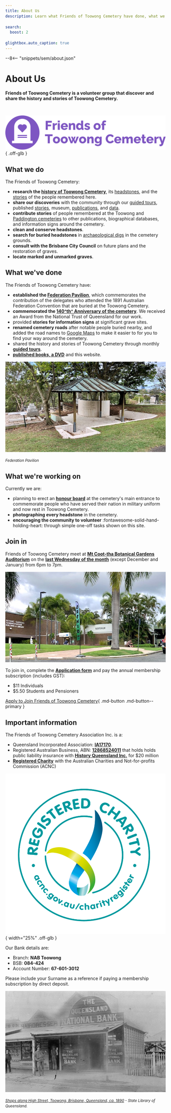 ```yaml
---
title: About Us
description: Learn what Friends of Toowong Cemetery have done, what we're working on, and how you can join in 

search:
  boost: 2  

glightbox.auto_caption: true  
---
```


--8<-- "snippets/sem/about.json"

# About Us 

**Friends of Toowong Cemetery is a volunteer group that discover and share the history and stories of Toowong Cemetery.**

<br>

![Friends of Toowong Cemetery banner](../assets/fotc-banner-transparent-1280x320.png){ .off-glb }


## What we do 

The Friends of Toowong Cemetery:

- **research the [history of Toowong Cemetery](../history.md)**, its [headstones](../headstones/symbols.md), and the [stories](../stories/) of the people remembered here. 
- **share our discoveries** with the community through our [guided tours](../guided-tours.md), published [stories](../stories/), museum, [publications](publications.md), and [data](../research/data.md).
- **contribute stories** of people remembered at the Toowong and [Paddington cemeteries](https://www.brisbane.qld.gov.au/community-and-safety/community-support/cemeteries/historic-cemeteries/paddington-cemetery) to other publications, biographical databases, and information signs around the cemetery.
- **clean and conserve headstones**.
- **search for buried headstones** in [archaeological digs](../headstones/archaeological-digs.md) in the cemetery grounds. 
- **consult with the Brisbane City Council** on future plans and the restoration of graves.
- **locate marked and unmarked graves**.

## What we've done

The Friends of Toowong Cemetery have:

- **established the [Federation Pavilion](federation-pavilion.md)**, which commemorates the contribution of the delegates who attended the 1891 Australian Federation Convention that are buried at the Toowong Cemetery. 
- **commemorated the [140^th^ Anniversary of the cemetery](140-commemoration.md)**. We received an Award from the National Trust of Queensland for our work.
- provided **stories for information signs** at significant grave sites.
- **renamed cemetery roads** after notable people buried nearby, and added the road names to [Google Maps](https://goo.gl/maps/7VX36iDLFNnShN6D8) to make it easier to for you to find your way around the cemetery.
- shared the history and stories of Toowong Cemetery through monthly **[guided tours](../guided-tours.md)**.
- **[published books, a DVD](publications.md)** and this website.  

![Federation Pavilion](../assets/federation-pavilion.jpg)

*<small>Federation Pavilion</small>* 

## What we're working on

Currently we are: 

- planning to erect an **[honour board](https://youtu.be/mVfixEzUpwk)** at the cemetery's main entrance to commemorate people who have served their nation in military uniform and now rest in Toowong Cemetery.
- **photographing every headstone** in the cemetery.
- **encouraging the community to volunteer** :fontawesome-solid-hand-holding-heart: through simple one-off tasks shown on this site. 

<!-- 
## What have we got planned? 

With the **150^th^ Anniversary** of the opening of Toowong Cemetery on **Saturday 5 July 2025** we're planning a very special event. More will be revealed closer to the day.

-->

## Join in

Friends of Toowong Cemetery meet at **[Mt Coot-tha Botanical Gardens Auditorium](https://www.brisbane.qld.gov.au/things-to-see-and-do/council-venues-and-precincts/parks/botanic-gardens-in-brisbane/brisbane-botanic-gardens-mt-coot-tha)** on the **[last Wednesday of the month](https://www.timeanddate.com/calendar/custom.html?year=2022&y2=2023&months=24&country=29&typ=3&display=3&cols=0&fdow=7&hol=0&ctf=5&ctc=2&holmark=2&hod=1&hcl=1&cdt=7&cwd=___1___&cwf=______&holm=1&df=1)** (except December and January) from 6pm to 7pm.

<!--
:fontawesome-regular-calendar-plus: **[Add the 2022 meetings to your Calendar](../assets/calendar/meetings-2022.ics)**
-->

![Mt Coot-tha Botanical Gardens Auditorium](../assets/auditorium.jpg)

To join in, complete the **[Application form](https://forms.gle/iwFKCnpNYRTSeHLb8)** and pay the annual membership subscription (includes GST):

- $11 Individuals
- $5.50 Students and Pensioners

[Apply to Join Friends of Toowong Cemetery](https://forms.gle/iwFKCnpNYRTSeHLb8){ .md-button .md-button--primary }

## Important information

The Friends of Toowong Cemetery Association Inc. is a:

- Queensland Incorporated Association: **[IA17170](https://www.qld.gov.au/law/laws-regulated-industries-and-accountability/queensland-laws-and-regulations/check-a-licence-association-charity-or-register/check-a-charity-or-association)**. <!-- that abides by a set of **[rules](../assets/documents/fotc-rules.pdf)** -->
- Registered Australian Business, ABN: **[12868524011](https://abr.business.gov.au/ABN/View?id=12868524011)**  that holds holds public liability insurance with **[History Queensland Inc.](https://www.historyqueensland.org.au/insurance/)** for $20 million 
- **[Registered Charity](https://www.acnc.gov.au/charity/charities/cbe72786-39af-e811-a963-000d3ad24077/profile)** with the Australian Charities and Not-for-profits Commission (ACNC)

![ACNC Registered Charity Logo](../assets/ACNC-Registered-Charity-Logo_RGB.png){ width="25%" .off-glb } 

Our Bank details are: 

- Branch: **NAB Toowong**
- BSB: **084-424** 
- Account Number: **67-601-3012**

Please include your Surname as a reference if paying a membership subscription by direct deposit. 

![Queensland National Bank. Sherwood Road, Toowong ca. 1890](../assets/queensland-national-bank-toowong-1890.jpg)

*<small>[Shops along High Street, Toowong, Brisbane, Queensland, ca. 1890](http://onesearch.slq.qld.gov.au/permalink/f/1upgmng/slq_alma21256972890002061) - State Library of Queensland.</small>*

<!--
![Queensland National Bank, Brisbane, ca. 1885](../assets/queensland-national-bank-brisbane-1885.jpg){ width="45%" }
 
*<small>[Queensland National Bank, Brisbane, ca. 1885](http://onesearch.slq.qld.gov.au/permalink/f/1upgmng/slq_alma21218524600002061). The Creek Street Presbyterian Church at the rear was demolished shortly after this image was taken - State Library of Queensland.</small>*
-->
